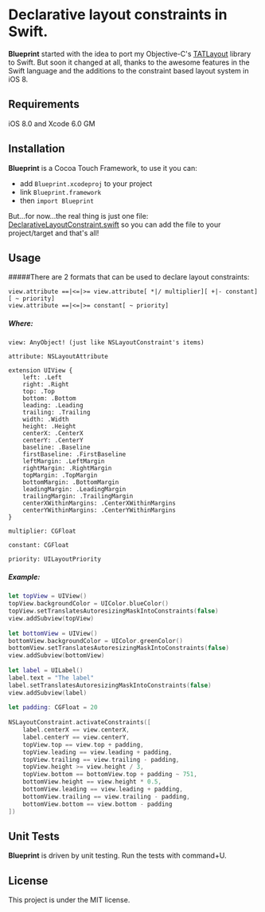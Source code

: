 # Declarative layout constraints in Swift.

__Blueprint__ started with the idea to port my Objective-C's [TATLayout](https://github.com/cromandini/TATLayout) library to Swift. But soon it changed at all, thanks to the awesome features in the Swift language and the additions to the constraint based layout system in iOS 8.

## Requirements
iOS 8.0 and Xcode 6.0 GM

## Installation
__Blueprint__ is a Cocoa Touch Framework, to use it you can:

- add `Blueprint.xcodeproj` to your project
- link `Blueprint.framework`
- then `import Blueprint`

But...for now...the real thing is just one file: [DeclarativeLayoutConstraint.swift](https://github.com/cromandini/Blueprint/blob/master/Blueprint/DeclarativeLayoutConstraint.swift) so you can add the file to your project/target and that's all!

## Usage
#####There are 2 formats that can be used to declare layout constraints:
```
view.attribute ==|<=|>= view.attribute[ *|/ multiplier][ +|- constant][ ~ priority]
view.attribute ==|<=|>= constant[ ~ priority]
```

##### Where:
```
view: AnyObject! (just like NSLayoutConstraint's items)

attribute: NSLayoutAttribute

extension UIView {
    left: .Left
    right: .Right
    top: .Top
    bottom: .Bottom
    leading: .Leading
    trailing: .Trailing
    width: .Width
    height: .Height
    centerX: .CenterX
    centerY: .CenterY
    baseline: .Baseline
    firstBaseline: .FirstBaseline
    leftMargin: .LeftMargin
    rightMargin: .RightMargin
    topMargin: .TopMargin
    bottomMargin: .BottomMargin
    leadingMargin: .LeadingMargin
    trailingMargin: .TrailingMargin
    centerXWithinMargins: .CenterXWithinMargins
    centerYWithinMargins: .CenterYWithinMargins
}

multiplier: CGFloat

constant: CGFloat

priority: UILayoutPriority
```

##### Example:
```swift
let topView = UIView()
topView.backgroundColor = UIColor.blueColor()
topView.setTranslatesAutoresizingMaskIntoConstraints(false)
view.addSubview(topView)
   
let bottomView = UIView()
bottomView.backgroundColor = UIColor.greenColor()
bottomView.setTranslatesAutoresizingMaskIntoConstraints(false)
view.addSubview(bottomView)
   
let label = UILabel()
label.text = "The label"
label.setTranslatesAutoresizingMaskIntoConstraints(false)
view.addSubview(label)
   
let padding: CGFloat = 20
   
NSLayoutConstraint.activateConstraints([
    label.centerX == view.centerX,
    label.centerY == view.centerY,
    topView.top == view.top + padding,
    topView.leading == view.leading + padding,
    topView.trailing == view.trailing - padding,
    topView.height >= view.height / 3,
    topView.bottom == bottomView.top + padding ~ 751,
    bottomView.height == view.height * 0.5,
    bottomView.leading == view.leading + padding,
    bottomView.trailing == view.trailing - padding,
    bottomView.bottom == view.bottom - padding
])
```

## Unit Tests
__Blueprint__ is driven by unit testing. Run the tests with command+U.

## License
This project is under the MIT license.

